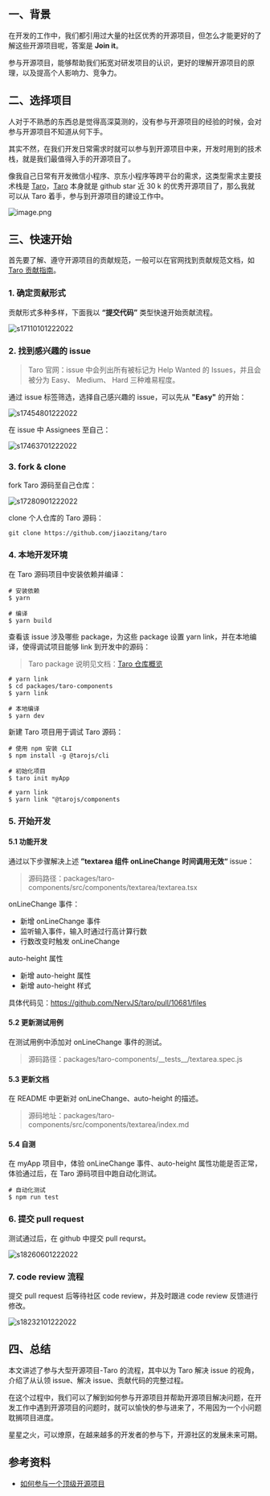 ## 一、背景

在开发的工作中，我们都引用过大量的社区优秀的开源项目，但怎么才能更好的了解这些开源项目呢，答案是 **Join it**。

参与开源项目，能够帮助我们拓宽对研发项目的认识，更好的理解开源项目的原理，以及提高个人影响力、竞争力。

## 二、选择项目

人对于不熟悉的东西总是觉得高深莫测的，没有参与开源项目的经验的时候，会对参与开源项目不知道从何下手。

其实不然，在我们开发日常需求时就可以参与到开源项目中来，开发时用到的技术栈，就是我们最值得入手的开源项目了。

像我自己日常有开发微信小程序、京东小程序等跨平台的需求，这类型需求主要技术栈是 [Taro](https://github.com/NervJS/taro)，[Taro](https://github.com/NervJS/taro) 本身就是 github star 近 30 k 的优秀开源项目了，那么我就可以从 Taro 着手，参与到开源项目的建设工作中。

![image.png](https://p9-juejin.byteimg.com/tos-cn-i-k3u1fbpfcp/8a28ef429b4047ea838208d14143f1f5~tplv-k3u1fbpfcp-watermark.image?)

## 三、快速开始

首先要了解、遵守开源项目的贡献规范，一般可以在官网找到贡献规范文档，如 [Taro 贡献指南](https://taro-docs.jd.com/taro/docs/CONTRIBUTING)。

### 1. 确定贡献形式

贡献形式多种多样，下面我以 **“提交代码”** 类型快速开始贡献流程。

![s17110101222022](http://r5szzqele.hn-bkt.clouddn.com/tj-blog/s17110101222022.png)

### 2. 找到感兴趣的 issue

> Taro 官网：issue 中会列出所有被标记为 Help Wanted 的 Issues，并且会被分为 Easy、 Medium、 Hard 三种难易程度。

通过 issue 标签筛选，选择自己感兴趣的 issue，可以先从 **"Easy"** 的开始：

![s17454801222022](http://r5szzqele.hn-bkt.clouddn.com/tj-blog/s17454801222022.png)

在 issue 中 Assignees 至自己：

![s17463701222022](http://r5szzqele.hn-bkt.clouddn.com/tj-blog/s17463701222022.png)

### 3. fork & clone

fork Taro 源码至自己仓库：

![s17280901222022](http://r5szzqele.hn-bkt.clouddn.com/tj-blog/s17280901222022.png)

clone 个人仓库的 Taro 源码：

```
git clone https://github.com/jiaozitang/taro
```

### 4. 本地开发环境

在 Taro 源码项目中安装依赖并编译：

```
# 安装依赖
$ yarn

# 编译
$ yarn build
```

查看该 issue 涉及哪些 package，为这些 package 设置 yarn link，并在本地编译，使得调试项目能够 link 到开发中的源码：

> Taro package 说明见文档：[Taro 仓库概览](https://taro-docs.jd.com/taro/docs/codebase-overview)

```
# yarn link
$ cd packages/taro-components
$ yarn link

# 本地编译
$ yarn dev
```

新建 Taro 项目用于调试 Taro 源码：

```
# 使用 npm 安装 CLI
$ npm install -g @tarojs/cli

# 初始化项目
$ taro init myApp

# yarn link
$ yarn link "@tarojs/components
```

### 5. 开始开发

#### 5.1 功能开发

通过以下步骤解决上述 **”textarea 组件 onLineChange 时间调用无效“** issue：

> 源码路径：packages/taro-components/src/components/textarea/textarea.tsx

onLineChange 事件：

- 新增 onLineChange 事件
- 监听输入事件，输入时通过行高计算行数
- 行数改变时触发 onLineChange

auto-height 属性

- 新增 auto-height 属性
- 新增 auto-height 样式

具体代码见：https://github.com/NervJS/taro/pull/10681/files

#### 5.2 更新测试用例

在测试用例中添加对 onLineChange 事件的测试。

> 源码路径：packages/taro-components/\_\_tests\_\_/textarea.spec.js

#### 5.3 更新文档

在 README 中更新对 onLineChange、auto-height 的描述。

> 源码地址：packages/taro-components/src/components/textarea/index.md

#### 5.4 自测

在 myApp 项目中，体验 onLineChange 事件、auto-height 属性功能是否正常，体验通过后，在 Taro 源码项目中跑自动化测试。

```
# 自动化测试
$ npm run test
```

### 6. 提交 pull request

测试通过后，在 github 中提交 pull requrst。

![s18260601222022](http://r5szzqele.hn-bkt.clouddn.com/tj-blog/s18260601222022.png)

### 7. code review 流程

提交 pull request 后等待社区 code review，并及时跟进 code review 反馈进行修改。

![s18232101222022](http://r5szzqele.hn-bkt.clouddn.com/tj-blog/s18232101222022.png)

## 四、总结

本文讲述了参与大型开源项目-Taro 的流程，其中以为 Taro 解决 issue 的视角，介绍了从认领 issue、解决 issue、贡献代码的完整过程。

在这个过程中，我们可以了解到如何参与开源项目并帮助开源项目解决问题，在开发工作中遇到开源项目的问题时，就可以愉快的参与进来了，不用因为一个小问题耽搁项目进度。

星星之火，可以燎原，在越来越多的开发者的参与下，开源社区的发展未来可期。

## 参考资料

- [如何参与一个顶级开源项目](https://juejin.cn/post/6844903918749614087)
